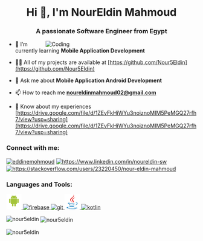 
<h1 align="center">Hi 👋, I'm NourEldin Mahmoud</h1>
<h3 align="center">A passionate Software Engineer from Egypt</h3>

<img align="right" alt="Coding" width="400" src="https://camo.githubusercontent.com/9372ad7e6bd4f126878d61237ef4c4169439ec34623109da7c7e4a7710d7ccdd/68747470733a2f2f766f78796172642e636f6d2f6173736574732f696d672f636f6e74656e742f636f64696e672e676966">


- 🌱 I’m currently learning **Mobile Application Development**

- 👨‍💻 All of my projects are available at [https://github.com/Nour5Eldin](https://github.com/Nour5Eldin)

- 💬 Ask me about **Mobile Application Android Development**

- 📫 How to reach me **noureldinmahmoud02@gmail.com**

- 📄 Know about my experiences [https://drive.google.com/file/d/1ZEvFkHiWYu3noiznoMIM5PeMGQ27rfh7/view?usp=sharing](https://drive.google.com/file/d/1ZEvFkHiWYu3noiznoMIM5PeMGQ27rfh7/view?usp=sharing)

<h3 align="left">Connect with me:</h3>
<p align="left">
<a href="https://twitter.com/eddinemohmoud" target="blank"><img align="center" src="https://raw.githubusercontent.com/rahuldkjain/github-profile-readme-generator/master/src/images/icons/Social/twitter.svg" alt="eddinemohmoud" height="30" width="40" /></a>
<a href="https://linkedin.com/in/https://www.linkedin.com/in/noureldin-sw" target="blank"><img align="center" src="https://raw.githubusercontent.com/rahuldkjain/github-profile-readme-generator/master/src/images/icons/Social/linked-in-alt.svg" alt="https://www.linkedin.com/in/noureldin-sw" height="30" width="40" /></a>
<a href="https://stackoverflow.com/users/https://stackoverflow.com/users/23220450/nour-eldin-mahmoud" target="blank"><img align="center" src="https://raw.githubusercontent.com/rahuldkjain/github-profile-readme-generator/master/src/images/icons/Social/stack-overflow.svg" alt="https://stackoverflow.com/users/23220450/nour-eldin-mahmoud" height="30" width="40" /></a>
</p>

<h3 align="left">Languages and Tools:</h3>
<p align="left"> <a href="https://developer.android.com" target="_blank" rel="noreferrer"> <img src="https://raw.githubusercontent.com/devicons/devicon/master/icons/android/android-original-wordmark.svg" alt="android" width="40" height="40"/> </a> <a href="https://firebase.google.com/" target="_blank" rel="noreferrer"> <img src="https://www.vectorlogo.zone/logos/firebase/firebase-icon.svg" alt="firebase" width="40" height="40"/> </a> <a href="https://git-scm.com/" target="_blank" rel="noreferrer"> <img src="https://www.vectorlogo.zone/logos/git-scm/git-scm-icon.svg" alt="git" width="40" height="40"/> </a> <a href="https://www.java.com" target="_blank" rel="noreferrer"> <img src="https://raw.githubusercontent.com/devicons/devicon/master/icons/java/java-original.svg" alt="java" width="40" height="40"/> </a> <a href="https://kotlinlang.org" target="_blank" rel="noreferrer"> <img src="https://www.vectorlogo.zone/logos/kotlinlang/kotlinlang-icon.svg" alt="kotlin" width="40" height="40"/> </a> </p>

<p><img align="left" src="https://github-readme-stats.vercel.app/api/top-langs?username=nour5eldin&show_icons=true&locale=en&layout=compact" alt="nour5eldin" /></p>

<p>&nbsp;<img align="center" src="https://github-readme-stats.vercel.app/api?username=nour5eldin&show_icons=true&locale=en" alt="nour5eldin" /></p>

<p><img align="center" src="https://github-readme-streak-stats.herokuapp.com/?user=nour5eldin&" alt="nour5eldin" /></p>



